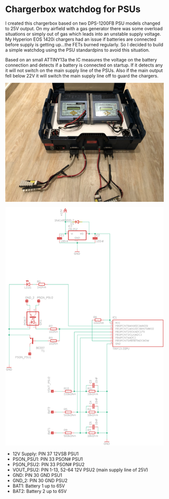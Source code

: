 # Chargerbox watchdog for PSUs
I created this chargerbox based on two DPS-1200FB PSU models changed to 25V output. On my airfield with a gas generator there was some overload situations or simply out of gas which leads into an unstable supply voltage. My Hyperion EOS 1420i chargers had an issue if batteries are connected before supply is getting up...the FETs burned regularly. So I decided to build a simple watchdog using the PSU standardpins to avoid this situation.

Based on an small ATTINY13a the IC measures the voltage on the battery connection and detects if a battery is connected on startup. If it detects any it will not switch on the main supply line of the PSUs. Also if the main output fell below 22V it will switch the main supply line off to guard the chargers.

![alt](schematic/Ladekoffer.JPG)

![alt](schematic/Chargerbox_mini_watchdog.png)

* 12V Supply: PIN 37 12VSB PSU1
* PSON_PSU1: PIN 33 PSON# PSU1
* PSON_PSU2: PIN 33 PSON# PSU2
* VOUT_PSU2: PIN 1-13, 52-64 12V PSU2 (main supply line of 25V)
* GND: PIN 30 GND PSU1
* GND_2: PIN 30 GND PSU2
* BAT1: Battery 1 up to 65V
* BAT2: Battery 2 up to 65V